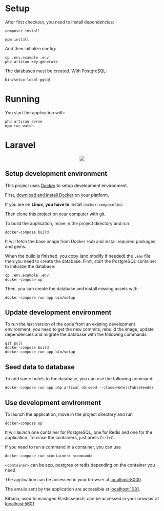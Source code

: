 # Setup

After first checkout, you need to install dependencies:

```
composer install

npm install
```

And then initialize config:

```
cp .env.example .env
php artisan key:generate
```

The databases must be created. With PostgreSQL:

```
bin/setup-local-pgsql
```


# Running

You start the application with:

```
php artisan serve
npm run watch

```


# Laravel

<p align="center"><img src="https://laravel.com/assets/img/components/logo-laravel.svg"></p>

Setup development environment
--------

This project uses [Docker](https://www.docker.com/community-edition) to setup development environment.


First, [download and install Docker](https://www.docker.com/community-edition#/download) on your platform.

If you are on **Linux**, **you have to** install `docker-compose` too.

Then clone this project on your computer with git.

To build the application, move in the project directory and run
```
docker-compose build
```
It will fetch the base image from Docker Hub and install required packages and gems.

When the build is finished, you copy (and modify if needed) the `.env` file then you need to create the database. First, start the PostgreSQL container to initialize the database:
```
cp .env.example .env
docker-compose up
```
Then, you can create the database and install missing assets with:
```
docker-compose run app bin/setup
```

Update development environment
----------

To run the last version of the code from an existing development environment, you need to get the new commits, rebuild the image, update dependencies and migrate the database with the following commands:
```
git pull
docker-compose build
docker-compose run app bin/setup
```

Seed data to database
---------

To add some hotels to the database, you can use the following command:
```
docker-compose run app php artisan db:seed --class=HotelsTableSeeder
```

Use development environment
--------

To launch the application, move in the project directory and run
```
docker-compose up
```
It will launch one container for PostgreSQL, one for Redis and one for the application.
To close the containers, just press `Ctrl+C`.

If you need to run a command in a container, you can use
```
docker-compose run <container> <command>
```
`<container>` can be app, postgres or redis depending on the container you need.

The application can be accessed in your browser at [localhost:8000](http://localhost:8000/).

The emails sent by the application are accessible at [localhost:1081](http://localhost:1081/).

Kibana, used to managed Elasticsearch, can be accessed in your browser at [localhost:5601](http://localhost:5601/).
